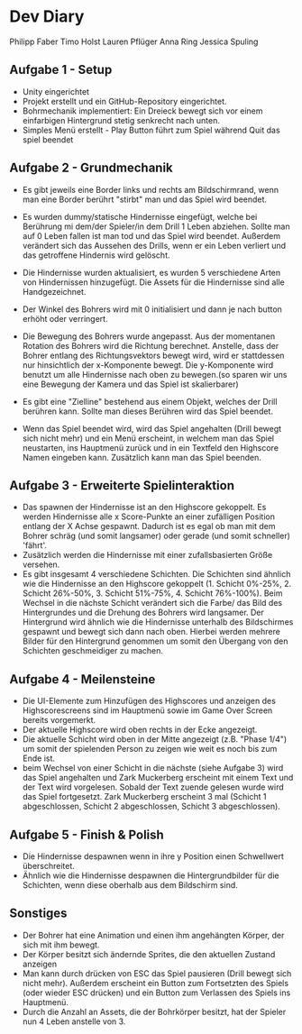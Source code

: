# Dev Diary

Philipp Faber
Timo Holst
Lauren Pflüger
Anna Ring
Jessica Spuling

## Aufgabe 1 - Setup
- Unity eingerichtet 
- Projekt erstellt und ein GitHub-Repository eingerichtet.
- Bohrmechanik implementiert: Ein Dreieck bewegt sich vor einem einfarbigen Hintergrund stetig senkrecht nach unten.
- Simples Menü erstellt - Play Button führt zum Spiel während Quit das spiel beendet

## Aufgabe 2 - Grundmechanik
- Es gibt jeweils eine Border links und rechts am Bildschirmrand, wenn man eine Border berührt "stirbt" man und das Spiel wird beendet.

- Es wurden dummy/statische Hindernisse eingefügt, welche bei Berührung mi dem/der Spieler/in dem Drill 1 Leben abziehen. Sollte man auf 0 Leben fallen ist man tod und das Spiel wird beendet. Außerdem verändert sich das Aussehen des Drills, wenn er ein Leben verliert und das getroffene Hindernis wird gelöscht.
- Die Hindernisse wurden aktualisiert, es wurden 5 verschiedene Arten von Hindernissen hinzugefügt. Die Assets für die Hindernisse sind alle Handgezeichnet.

- Der Winkel des Bohrers wird mit 0 initialisiert und dann je nach button erhöht oder verringert. 
- Die Bewegung des Bohrers wurde angepasst. Aus der momentanen Rotation des Bohrers wird die Richtung berechnet. Anstelle, dass der Bohrer entlang des Richtungsvektors bewegt wird, wird er stattdessen nur hinsichtlich der x-Komponente bewegt. Die y-Komponente wird benutzt um alle Hindernisse nach oben zu bewegen.(so sparen wir uns eine Bewegung der Kamera und das Spiel ist skalierbarer)

- Es gibt eine "Zielline" bestehend aus einem Objekt, welches der Drill berühren kann. Sollte man dieses Berühren wird das Spiel beendet.


- Wenn das Spiel beendet wird, wird das Spiel angehalten (Drill bewegt sich nicht mehr) und ein Menü erscheint, in welchem man das Spiel neustarten, ins Hauptmenü zurück und in ein Textfeld den Highscore Namen eingeben kann. Zusätzlich kann man das Spiel beenden.

## Aufgabe 3 - Erweiterte Spielinteraktion
- Das spawnen der Hindernisse ist an den Highscore gekoppelt. Es werden Hindernisse alle x Score-Punkte an einer zufälligen Position entlang der X Achse gespawnt. Dadurch ist es egal ob man mit dem Bohrer schräg (und somit langsamer) oder gerade (und somit schneller) 'fährt'. 
- Zusätzlich werden die Hindernisse mit einer zufallsbasierten Größe versehen.
- Es gibt insgesamt 4 verschiedene Schichten. Die Schichten sind ähnlich wie die Hindernisse an den Highscore gekoppelt (1. Schicht 0%-25%, 2. Schicht 26%-50%, 3. Schicht 51%-75%, 4. Schicht 76%-100%). Beim Wechsel in die nächste Schicht verändert sich die Farbe/ das Bild des Hintergrundes und die Drehung des Bohrers wird langsamer. Der Hintergrund wird ähnlich wie die Hindernisse unterhalb des Bildschirmes gespawnt und bewegt sich dann nach oben. Hierbei werden mehrere Bilder für den Hintergrund genommen um somit den Übergang von den Schichten geschmeidiger zu machen.



## Aufgabe 4 - Meilensteine
- Die UI-Elemente zum Hinzufügen des Highscores und anzeigen des Highscorescreens sind im Hauptmenü sowie im Game Over Screen bereits vorgemerkt.
- Der aktuelle Highscore wird oben rechts in der Ecke angezeigt.
- Die aktuelle Schicht wird oben in der Mitte angezeigt (z.B. "Phase 1/4") um somit der spielenden Person zu zeigen wie weit es noch bis zum Ende ist.
- beim Wechsel von einer Schicht in die nächste (siehe Aufgabe 3) wird das Spiel angehalten und Zark Muckerberg erscheint mit einem Text und der Text wird vorgelesen. Sobald der Text zuende gelesen wurde wird das Spiel fortgesetzt. Zark Muckerberg erscheint 3 mal (Schicht 1 abgeschlossen, Schicht 2 abgeschlossen, Schicht 3 abgeschlossen).
  
## Aufgabe 5 - Finish & Polish
- Die Hindernisse despawnen wenn in ihre y Position einen Schwellwert überschreitet.
- Ähnlich wie die Hindernisse despawnen die Hintergrundbilder für die Schichten, wenn diese oberhalb aus dem Bildschirm sind. 

## Sonstiges
- Der Bohrer hat eine Animation und einen ihm angehängten Körper, der sich mit ihm bewegt.
- Der Körper besitzt sich ändernde Sprites, die den aktuellen Zustand anzeigen
- Man kann durch drücken von ESC das Spiel pausieren (Drill bewegt sich nicht mehr). Außerdem erscheint ein Button zum Fortsetzten des Spiels (oder wieder ESC drücken) und ein Button zum Verlassen des Spiels ins Hauptmenü.
- Durch die Anzahl an Assets, die der Bohrkörper besitzt, hat der Spieler nun 4 Leben anstelle von 3.

